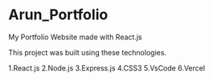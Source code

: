 # Arun_Portfolio
My Portfolio Website made with React.js

This project was built using these technologies.

1.React.js
2.Node.js
3.Express.js
4.CSS3
5.VsCode
6.Vercel
